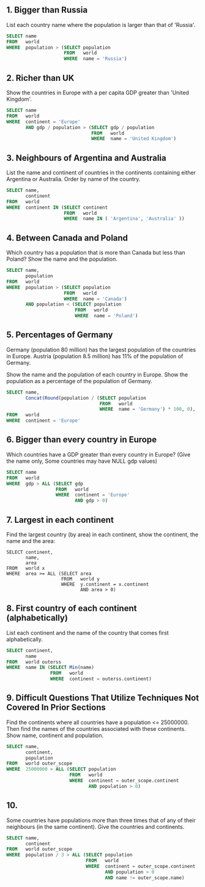 ## 1. Bigger than Russia
List each country name where the population is larger than that of 'Russia'.

```sql
SELECT name 
FROM   world 
WHERE  population > (SELECT population 
                     FROM   world 
                     WHERE  name = 'Russia') 
```

## 2. Richer than UK
Show the countries in Europe with a per capita GDP greater than 'United Kingdom'.

```sql
SELECT name 
FROM   world 
WHERE  continent = 'Europe' 
       AND gdp / population > (SELECT gdp / population 
                               FROM   world 
                               WHERE  name = 'United Kingdom') 
```

## 3. Neighbours of Argentina and Australia

List the name and continent of countries in the continents containing either Argentina or Australia. Order by name of the country.

```sql
SELECT name, 
       continent 
FROM   world 
WHERE  continent IN (SELECT continent 
                     FROM   world 
                     WHERE  name IN ( 'Argentina', 'Australia' )) 
```

## 4. Between Canada and Poland
Which country has a population that is more than Canada but less than Poland? Show the name and the population.

```sql
SELECT name, 
       population 
FROM   world 
WHERE  population > (SELECT population 
                     FROM   world 
                     WHERE  name = 'Canada') 
       AND population < (SELECT population 
                         FROM   world 
                         WHERE  name = 'Poland') 
```

## 5. Percentages of Germany
Germany (population 80 million) has the largest population of the countries in Europe. Austria (population 8.5 million) has 11% of the population of Germany.

Show the name and the population of each country in Europe. Show the population as a percentage of the population of Germany.

```sql
SELECT name, 
       Concat(Round(population / (SELECT population 
                                  FROM   world 
                                  WHERE  name = 'Germany') * 100, 0), '%') 
FROM   world 
WHERE  continent = 'Europe'
```

## 6. Bigger than every country in Europe
Which countries have a GDP greater than every country in Europe? (Give the name only, Some countries may have NULL gdp values)

```sql
SELECT name 
FROM   world 
WHERE  gdp > ALL (SELECT gdp 
                  FROM   world 
                  WHERE  continent = 'Europe' 
                         AND gdp > 0) 
```

## 7. Largest in each continent
Find the largest country (by area) in each continent, show the continent, the name and the area:

```
SELECT continent, 
       name, 
       area 
FROM   world x 
WHERE  area >= ALL (SELECT area 
                    FROM   world y 
                    WHERE  y.continent = x.continent 
                           AND area > 0) 
```

## 8. First country of each continent (alphabetically)
List each continent and the name of the country that comes first alphabetically.

```sql
SELECT continent, 
       name 
FROM   world outerss 
WHERE  name IN (SELECT Min(name) 
                FROM   world 
                WHERE  continent = outerss.continent) 
```

## 9. Difficult Questions That Utilize Techniques Not Covered In Prior Sections
Find the continents where all countries have a population <= 25000000. Then find the names of the countries associated with these continents. Show name, continent and population.

```sql
SELECT name, 
       continent, 
       population 
FROM   world outer_scope 
WHERE  25000000 > ALL (SELECT population 
                       FROM   world 
                       WHERE  continent = outer_scope.continent 
                              AND population > 0) 
```

## 10.
Some countries have populations more than three times that of any of their neighbours (in the same continent). Give the countries and continents.

```sql
SELECT name, 
       continent 
FROM   world outer_scope 
WHERE  population / 3 > ALL (SELECT population 
                             FROM   world 
                             WHERE  continent = outer_scope.continent 
                                    AND population > 0 
                                    AND name != outer_scope.name) 
```
